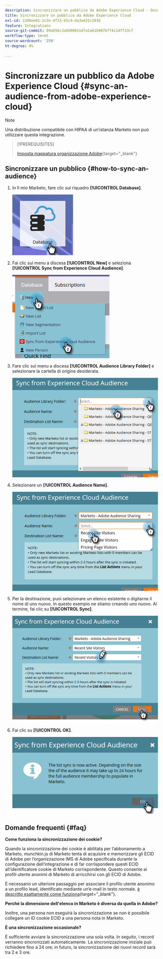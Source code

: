 ```yaml
---
description: Sincronizzare un pubblico da Adobe Experience Cloud - Documentazione Marketo - Documentazione del prodotto
title: Sincronizzare un pubblico da Adobe Experience Cloud
exl-id: 2288ee01-2c2e-4f33-b5c9-da3a431c1816
feature: Integrations
source-git-commit: 09a656c3a0d0002edfa1a61b987bff4c1dff33cf
workflow-type: tm+mt
source-wordcount: '259'
ht-degree: 8%

---
```


# Sincronizzare un pubblico da Adobe Experience Cloud {#sync-an-audience-from-adobe-experience-cloud}

>[!NOTE]
>
>Una distribuzione compatibile con HIPAA di un’istanza Marketo non può utilizzare questa integrazione.

>[!PREREQUISITES]
>
>[Imposta mappatura organizzazione Adobe](/help/marketo/product-docs/adobe-experience-cloud-integrations/set-up-adobe-organization-mapping.md){target="_blank"}

## Sincronizzare un pubblico {#how-to-sync-an-audience}

1. In Il mio Marketo, fare clic sul riquadro **[!UICONTROL Database]**.

   ![](assets/sync-an-audience-from-adobe-experience-cloud-1.png)

1. Fai clic sul menu a discesa **[!UICONTROL New]** e seleziona **[!UICONTROL Sync from Experience Cloud Audience]**.

   ![](assets/sync-an-audience-from-adobe-experience-cloud-2.png)

1. Fare clic sul menu a discesa **[!UICONTROL Audience Library Folder]** e selezionare la cartella di origine desiderata.

   ![](assets/sync-an-audience-from-adobe-experience-cloud-3.png)

1. Selezionare un **[!UICONTROL Audience Name]**.

   ![](assets/sync-an-audience-from-adobe-experience-cloud-4.png)

1. Per la destinazione, puoi selezionare un elenco esistente o digitarne il nome di uno nuovo. In questo esempio ne stiamo creando uno nuovo. Al termine, fai clic su **[!UICONTROL Sync]**.

   ![](assets/sync-an-audience-from-adobe-experience-cloud-5.png)

1. Fai clic su **[!UICONTROL OK]**.

   ![](assets/sync-an-audience-from-adobe-experience-cloud-6.png)

## Domande frequenti {#faq}

**Come funziona la sincronizzazione dei cookie?**

Quando la sincronizzazione dei cookie è abilitata per l’abbonamento a Marketo, munchkin.js di Marketo tenta di acquisire e memorizzare gli ECID di Adobe per l’organizzazione IMS di Adobe specificata durante la configurazione dell’integrazione e di far corrispondere questi ECID all’identificatore cookie di Marketo corrispondente. Questo consente ai profili utente anonimi di Marketo di arricchirsi con gli ECID di Adobe.

È necessario un ulteriore passaggio per associare il profilo utente anonimo a un profilo lead, identificato mediante un’e-mail in testo normale. [ è descritto esattamente come funziona](/help/marketo/product-docs/reporting/basic-reporting/report-activity/tracking-anonymous-activity-and-people.md){target="_blank"}.

**Perché la dimensione dell&#39;elenco in Marketo è diversa da quella in Adobe?**

Inoltre, una persona non eseguirà la sincronizzazione se non è possibile collegare un ID cookie ECID a una persona nota in Marketo.

**È una sincronizzazione occasionale?**

È sufficiente avviare la sincronizzazione una sola volta. In seguito, i record verranno sincronizzati automaticamente. La sincronizzazione iniziale può richiedere fino a 24 ore; in futuro, la sincronizzazione dei nuovi record sarà tra 2 e 3 ore.
